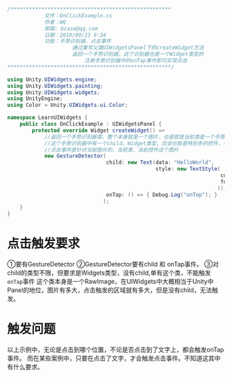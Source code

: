 ```c#
/****************************************************
            文件：OnClickExample.cs
        	作者：WQ
            邮箱: bcaso@qq.com
            日期：2019/09/23 9:34
        	功能：手势识别器，点击事件
        	         通过重写父类UIWidgetsPanel下的createWidget方法
        	         返回一个手势识别器，这个识别器也是一个Widget类型的
        	             注册手势识别器中的onTap事件即可实现点击
*****************************************************/

using Unity.UIWidgets.engine;
using Unity.UIWidgets.painting;
using Unity.UIWidgets.widgets;
using UnityEngine;
using Color = Unity.UIWidgets.ui.Color;

namespace LearnUIWidgets {
	public class OnClickExample : UIWidgetsPanel {
		protected override Widget createWidget() =>
			//返回一个手势识别器类，整个本身就是一个图片，也是就是当前类是一个手势识别器，因为当前类重写了这个方法，也不知道这样理解对不对
			//这个手势识别器中有一个child，Widget类型，应该也能是特别多的控件，不只是Text
			//点击事件是针对当前图片的，当前类，当前控件这个图片
			new GestureDetector(
			                    child: new Text(data: "HelloWorld",
			                                    style: new TextStyle(
			                                                         color: Color.white,
			                                                         fontSize: 30
			                                                        )),
			                    onTap: () => { Debug.Log("onTop"); }
			                   );
	}
}
```

# 点击触发要求
①要有GestureDetector
②GestureDetector要有child 和 onTap事件。
③对child的类型不限，但要求是Widgets类型，没有child,单有这个类，不能触发`onTap`事件
这个类本身是一个RawImage，在UIWidgets中大概相当于Unity中Panel的地位，图片有多大，点击触发的区域就有多大，但是没有child，无法触发。

# 触发问题
以上示例中，无论是点击到哪个位置，不论是否点击到了文字上，都会触发onTap事件。
而在某些案例中，只要在点击了文字，才会触发点击事件。不知道这其中有什么要求。